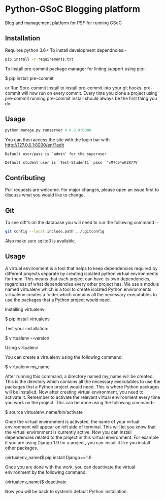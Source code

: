 # Python-GSoC Blogging platform

Blog and management platform for PSF for running GSoC

## Installation

Requires python 3.6+
To install development dependncies:-

```bash
pip install -r requirements.txt
```
To install pre-commit package manager for linting support using pip:-

$ pip install pre-commit

or
Run $pre-commit install to install pre-commit into your git hooks.
pre-commit will now run on every commit. Every time you clone a project using pre-commit running pre-commit install should always be the first thing you do.
## Usage

```python
python manage.py runserver 0.0.0.0:8000
```

You can then access the site with the login bar with http://127.0.0.1:8000/en/?edit
```
Default user/pass is `admin` for the superuser

Default student user is `Test-Student1` pass `^vM7d5*wK2R77V`
```
## Contributing
Pull requests are welcome. For major changes, please open an issue first to discuss what you would like to change.

## Git

To see diff's on the database you will need to run the following command :-
```bash
git config --local include.path ../.gitconfig
```
Also make sure sqlite3 is available.

## Usage
A virtual environment is a tool that helps to keep dependencies required by different projects separate by creating isolated python virtual environments for them.
This means that each project can have its own dependencies, regardless of what dependencies every other project has.
We use a module named virtualenv which is a tool to create isolated Python environments.
virtualenv creates a folder which contains all the necessary executables to use the packages that a Python project would need.

Installing virtualenv:

$ pip install virtualenv

Test your installation:

$ virtualenv --version

Using virtualenv

You can create a virtualenv using the following command:

$ virtualenv my_name

After running this command, a directory named my_name will be created. This is the directory which contains all the necessary executables to use the packages that a Python project would need. This is where Python packages will be installed.
Now after creating virtual environment, you need to activate it. Remember to activate the relevant virtual environment every time you work on the project. This can be done using the following command:-

$ source virtualenv_name/bin/activate

Once the virtual environment is activated, the name of your virtual environment will appear on left side of terminal. This will let you know that the virtual environment is currently active.
Now you can install dependencies related to the project in this virtual environment. For example if you are using Django 1.9 for a project, you can install it like you install other packages.

(virtualenv_name)$ pip install Django==1.9

Once you are done with the work, you can deactivate the virtual environment by the following command:

(virtualenv_name)$ deactivate

Now you will be back to system’s default Python installation.



